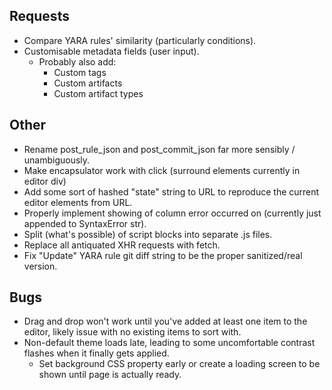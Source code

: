 ## Requests
*  Compare YARA rules' similarity (particularly conditions).
*  Customisable metadata fields (user input).
    * Probably also add:
        * Custom tags
        * Custom artifacts
        * Custom artifact types

## Other
* Rename post_rule_json and post_commit_json far more sensibly / unambiguously.
* Make encapsulator work with click (surround elements currently in editor div)
* Add some sort of hashed "state" string to URL to reproduce the current editor elements from URL.
* Properly implement showing of column error occurred on (currently just appended to SyntaxError str).
* Split (what's possible) of script blocks into separate .js files.
* Replace all antiquated XHR requests with fetch.
* Fix "Update" YARA rule git diff string to be the proper sanitized/real version.

## Bugs
* Drag and drop won't work until you've added at least one item to the editor, 
  likely issue with no existing items to sort with. 
* Non-default theme loads late, leading to some uncomfortable contrast flashes when it finally gets applied.
    * Set background CSS property early or create a loading screen to be shown until page is actually ready.